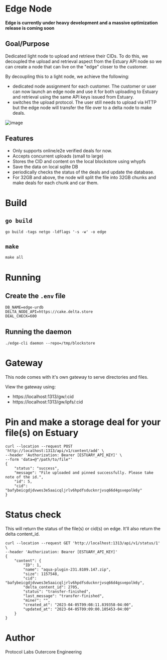 # Edge Node

**Edge is currently under heavy development and a massive optimization release is coming soon**

## Goal/Purpose
Dedicated light node to upload and retrieve their CIDs. To do this, we decoupled the upload and retrieval aspect from the Estuary API node so we can create a node that can live on the "edge" closer to the customer.

By decoupling this to a light node, we achieve the following:
- dedicated node assignment for each customer. The customer or user can now launch an edge node and use it for both uploading to Estuary and retrieval using the same API keys issued from Estuary.
- switches the upload protocol. The user still needs to upload via HTTP but the edge node will transfer the file over to a delta node to make deals.

![image](https://user-images.githubusercontent.com/4479171/227985970-58bfead8-0906-4f2e-b7ae-b314508ee3e5.png)

## Features
- Only supports online/e2e verified deals for now.
- Accepts concurrent uploads (small to large)
- Stores the CID and content on the local blockstore using whypfs
- Save the data on local sqlite DB
- periodically checks the status of the deals and update the database.
- For 32GB and above, the node will split the file into 32GB chunks and make deals for each chunk and car them.

# Build
## `go build`
```
go build -tags netgo -ldflags '-s -w' -o edge
```

## `make`
```
make all
```

# Running
## Create the `.env` file
```
DB_NAME=edge-urdb
DELTA_NODE_API=https://cake.delta.store
DEAL_CHECK=600
```

## Running the daemon
```
./edge-cli daemon --repo=/tmp/blockstore
```


# Gateway
This node comes with it's own gateway to serve directories and files.

View the gateway using:
- https://localhost:1313/gw/:cid
- https://localhost:1313/gw/ipfs/:cid

# Pin and make a storage deal for your file(s) on Estuary
```
curl --location --request POST 'http://localhost:1313/api/v1/content/add' \
--header 'Authorization: Bearer [ESTUARY_API_KEY]' \
--form 'data=@"/path/to/file"'
{
    "status": "success",
    "message": "File uploaded and pinned successfully. Please take note of the id.",
    "id": 5,
    "cid": "bafybeicgdjdvwes3e5aaicqljrlv6hpdfsducknrjvsq66d4gsvepolk6y"
}
```

# Status check
This will return the status of the file(s) or cid(s) on edge. It'll also return the delta content_id.
```
curl --location --request GET 'http://localhost:1313/api/v1/status/1' \
--header 'Authorization: Bearer [ESTUARY_API_KEY]'
{
    "content": {
        "ID": 1,
        "name": "aqua-plugin-231.8109.147.zip",
        "size": 1157548,
        "cid": "bafybeicgdjdvwes3e5aaicqljrlv6hpdfsducknrjvsq66d4gsvepolk6y",
        "delta_content_id": 2705,
        "status": "transfer-finished",
        "last_message": "transfer-finished",
        "miner": "",
        "created_at": "2023-04-05T09:08:11.839358-04:00",
        "updated_at": "2023-04-05T09:09:00.105453-04:00"
    }
}
```

# Author
Protocol Labs Outercore Engineering
